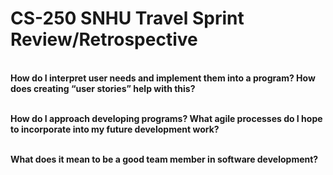 # CS-250 SNHU Travel Sprint Review/Retrospective

<br><b>How do I interpret user needs and implement them into a program? How does creating “user stories” help with this?</b></br>

<br><b>How do I approach developing programs? What agile processes do I hope to incorporate into my future development work?</b></br>

<br><b>What does it mean to be a good team member in software development?</b></br>